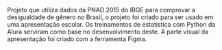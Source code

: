 Projeto que utiliza dados da PNAD 2015 do IBGE para comprovar a desigualdade de gênero no Brasil, o projeto foi criado para ser usado em uma apresentação escolar. Os treinamentos de estatística com Python da Alura serviram como base no desenvolvimento deste. A parte visual da apresentação foi criado com a ferramenta Figma.